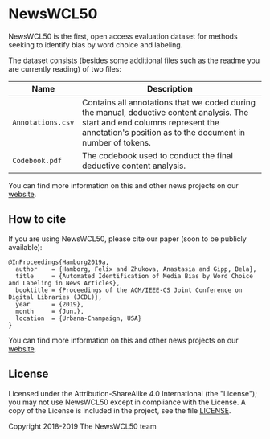 # NewsWCL50
NewsWCL50 is the first, open access evaluation dataset for methods seeking to identify bias by word choice and labeling.

The dataset consists (besides some additional files such as the readme you are currently reading) of two files:

| Name        | Description  | 
| ------------- |-------------|
| `Annotations.csv` | Contains all annotations that we coded during the manual, deductive content analysis. The start and end columns represent the annotation's position as to the document in number of tokens. |
| `Codebook.pdf` | The codebook used to conduct the final deductive content analysis. |

You can find more information on this and other news projects on our [website](https://mt.uni-wuppertal.de/projects/media-bias-analysis.html).

## How to cite
If you are using NewsWCL50, please cite our paper (soon to be publicly available):
```
@InProceedings{Hamborg2019a,
  author    = {Hamborg, Felix and Zhukova, Anastasia and Gipp, Bela},
  title     = {Automated Identification of Media Bias by Word Choice and Labeling in News Articles},
  booktitle = {Proceedings of the ACM/IEEE-CS Joint Conference on Digital Libraries (JCDL)},
  year      = {2019},
  month     = {Jun.},
  location  = {Urbana-Champaign, USA}
}
```

You can find more information on this and other news projects on our [website](https://felix.hamborg.eu/).

## License
Licensed under the Attribution-ShareAlike 4.0 International (the "License"); you may not use NewsWCL50 except in compliance with the License. A copy of the License is included in the project, see the file [LICENSE](LICENSE).

Copyright 2018-2019 The NewsWCL50 team

